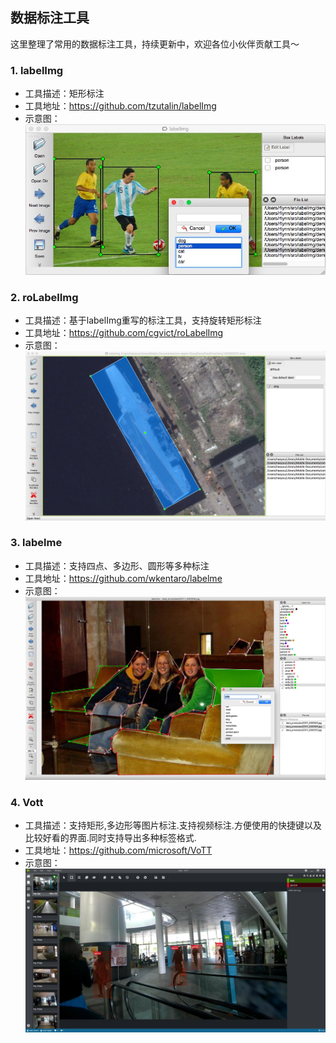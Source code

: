 ## 数据标注工具

这里整理了常用的数据标注工具，持续更新中，欢迎各位小伙伴贡献工具～

### 1. labelImg

- 工具描述：矩形标注
- 工具地址：https://github.com/tzutalin/labelImg
- 示意图：  
  ![](../datasets/labelimg.jpg)

### 2. roLabelImg

- 工具描述：基于labelImg重写的标注工具，支持旋转矩形标注
- 工具地址：https://github.com/cgvict/roLabelImg
- 示意图：  
  ![](../datasets/roLabelImg.png)

### 3. labelme

- 工具描述：支持四点、多边形、圆形等多种标注
- 工具地址：https://github.com/wkentaro/labelme
- 示意图：  
  ![](../datasets/labelme.jpg)

### 4. Vott

- 工具描述：支持矩形,多边形等图片标注.支持视频标注.方便使用的快捷键以及比较好看的界面.同时支持导出多种标签格式.
- 工具地址：https://github.com/microsoft/VoTT
- 示意图：  
  ![](../datasets/VoTT.jpg)  
